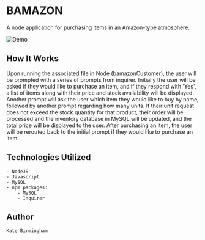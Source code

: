 # BAMAZON

A node application for purchasing items in an Amazon-type atmosphere.

![Demo](https://user-images.githubusercontent.com/30732917/36571471-1576559c-17f4-11e8-8620-564509b805b3.gif)

## How It Works

Upon running the associated file in Node (bamazonCustomer), the user will be prompted with a series of prompts from inquirer. Initially the user will be asked if they would like to purchase an item, and if they respond with 'Yes', a list of items along with their price and stock availability will be displayed. Another prompt will ask the user which item they would like to buy by name, followed by another prompt regarding how many units. If their unit request does not exceed the stock quantity for that product, their order will be processed and the inventory database in MySQL will be updated, and the total price will be displayed to the user. After purchasing an item, the user will be rerouted back to the initial prompt if they would like to purchase an item. 

## Technologies Utilized
	- NodeJS
	- Javascript
	- MySQL
	- npm packages:
		- MySQL
		- Inquirer

## Author

	Kate Birmingham
